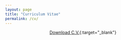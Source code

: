 ```yaml
---
layout: page
title: "Curriculum Vitae"
permalink: /cv/
---
```


<p align="center">
  <a href="https://goo.gl/k14YTA">Download C.V.</a>{:target="_blank"}
</p>
